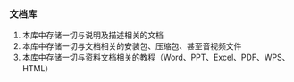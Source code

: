 ### 文档库  

1. 本库中存储一切与说明及描述相关的文档  
2. 本库中存储一切与文档相关的安装包、压缩包、甚至音视频文件  
3. 本库中存储一切与资料文档相关的教程（Word、PPT、Excel、PDF、WPS、HTML）  